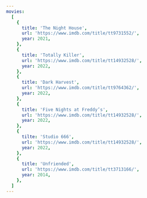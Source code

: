 ```yaml
---
movies:
  [
    {
      title: 'The Night House',
      url: 'https://www.imdb.com/title/tt9731552/',
      year: 2021,
    },
    {
      title: 'Totally Killer',
      url: 'https://www.imdb.com/title/tt14932528/',
      year: 2022,
    },
    {
      title: 'Dark Harvest',
      url: 'https://www.imdb.com/title/tt9764362/',
      year: 2022,
    },
    {
      title: 'Five Nights at Freddy’s',
      url: 'https://www.imdb.com/title/tt14932528/',
      year: 2022,
    },
    {
      tilte: 'Studio 666',
      url: 'https://www.imdb.com/title/tt14932528/',
      year: 2022,
    },
    {
      title: 'Unfriended',
      url: 'https://www.imdb.com/title/tt3713166/',
      year: 2014,
    },
  ]
---
```


